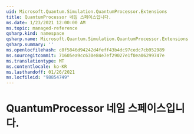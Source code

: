 ```yaml
---
uid: Microsoft.Quantum.Simulation.QuantumProcessor.Extensions
title: QuantumProcessor 네임 스페이스입니다.
ms.date: 1/23/2021 12:00:00 AM
ms.topic: managed-reference
qsharp.kind: namespace
qsharp.name: Microsoft.Quantum.Simulation.QuantumProcessor.Extensions
qsharp.summary: ''
ms.openlocfilehash: c8f5846d94242d4feff43b4dc97cedc7cb952989
ms.sourcegitcommit: 71605ea9cc630e84e7ef29027e1f0ea06299747e
ms.translationtype: MT
ms.contentlocale: ko-KR
ms.lasthandoff: 01/26/2021
ms.locfileid: "98854749"
---
```

# <a name="microsoftquantumsimulationquantumprocessorextensions-namespace"></a>QuantumProcessor 네임 스페이스입니다.



